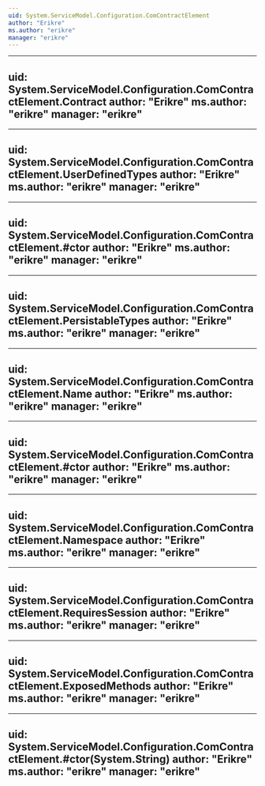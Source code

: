 ```yaml
---
uid: System.ServiceModel.Configuration.ComContractElement
author: "Erikre"
ms.author: "erikre"
manager: "erikre"
---
```


---
uid: System.ServiceModel.Configuration.ComContractElement.Contract
author: "Erikre"
ms.author: "erikre"
manager: "erikre"
---

---
uid: System.ServiceModel.Configuration.ComContractElement.UserDefinedTypes
author: "Erikre"
ms.author: "erikre"
manager: "erikre"
---

---
uid: System.ServiceModel.Configuration.ComContractElement.#ctor
author: "Erikre"
ms.author: "erikre"
manager: "erikre"
---

---
uid: System.ServiceModel.Configuration.ComContractElement.PersistableTypes
author: "Erikre"
ms.author: "erikre"
manager: "erikre"
---

---
uid: System.ServiceModel.Configuration.ComContractElement.Name
author: "Erikre"
ms.author: "erikre"
manager: "erikre"
---

---
uid: System.ServiceModel.Configuration.ComContractElement.#ctor
author: "Erikre"
ms.author: "erikre"
manager: "erikre"
---

---
uid: System.ServiceModel.Configuration.ComContractElement.Namespace
author: "Erikre"
ms.author: "erikre"
manager: "erikre"
---

---
uid: System.ServiceModel.Configuration.ComContractElement.RequiresSession
author: "Erikre"
ms.author: "erikre"
manager: "erikre"
---

---
uid: System.ServiceModel.Configuration.ComContractElement.ExposedMethods
author: "Erikre"
ms.author: "erikre"
manager: "erikre"
---

---
uid: System.ServiceModel.Configuration.ComContractElement.#ctor(System.String)
author: "Erikre"
ms.author: "erikre"
manager: "erikre"
---
